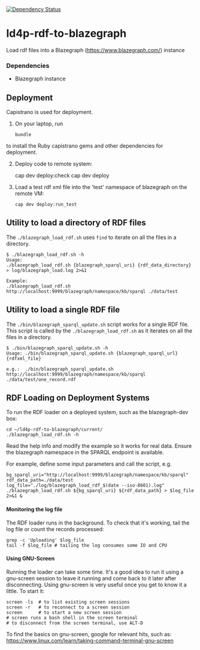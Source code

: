 [![Dependency Status](https://gemnasium.com/badges/github.com/sul-dlss/ld4p-rdf-to-blazegraph.svg)](https://gemnasium.com/github.com/sul-dlss/ld4p-rdf-to-blazegraph)

# ld4p-rdf-to-blazegraph
Load rdf files into a Blazegraph (https://www.blazegraph.com/) instance

### Dependencies

- Blazegraph instance

## Deployment

Capistrano is used for deployment.

1. On your laptop, run

    `bundle`

  to install the Ruby capistrano gems and other dependencies for deployment.

2. Deploy code to remote system:

    cap dev deploy:check
    cap dev deploy

3. Load a test rdf xml file into the 'test' namespace of blazegraph on the remote VM:

    `cap dev deploy:run_test`


## Utility to load a directory of RDF files

The `./blazegraph_load_rdf.sh` uses `find` to iterate on all the files in a directory.

```
$ ./blazegraph_load_rdf.sh -h
Usage:
./blazegraph_load_rdf.sh {blazegraph_sparql_uri} {rdf_data_directory} > log/blazegraph_load.log 2>&1

Example:
./blazegraph_load_rdf.sh http://localhost:9999/blazegraph/namespace/kb/sparql ./data/test
```


## Utility to load a single RDF file

The `./bin/blazegraph_sparql_update.sh` script works for a single RDF file.  This script
is called by the `./blazegraph_load_rdf.sh` as it iterates on all the files in a directory.

```
$ ./bin/blazegraph_sparql_update.sh -h
Usage: ./bin/blazegraph_sparql_update.sh {blazegraph_sparql_url} {rdfxml_file}

e.g.:  ./bin/blazegraph_sparql_update.sh http://localhost:9999/blazegraph/namespace/kb/sparql ./data/test/one_record.rdf

```


## RDF Loading on Deployment Systems


To run the RDF loader on a deployed system, such as the blazegraph-dev box:

```
cd ~/ld4p-rdf-to-blazegraph/current/
./blazegraph_load_rdf.sh -h
```

Read the help info and modify the example so it works for real data.
Ensure the blazegraph namespace in the SPARQL endpoint is available.

For example, define some input parameters and call the script, e.g.

```
bg_sparql_uri="http://localhost:9999/blazegraph/namespace/kb/sparql"
rdf_data_path=./data/test
log_file="./log/blazegraph_load_rdf_$(date --iso-8601).log"
./blazegraph_load_rdf.sh ${bg_sparql_uri} ${rdf_data_path} > $log_file 2>&1 &
```


#### Monitoring the log file

The RDF loader runs in the background. To check that it's working, tail the
log file or count the records processed:
```
grep -c 'Uploading' $log_file
tail -f $log_file # tailing the log consumes some IO and CPU
```

#### Using GNU-Screen

Running the loader can take some time.  It's a good idea to run it using a gnu-screen
session to leave it running and come back to it later after disconnecting.  Using gnu-screen
is very useful once you get to know it a little.  To start it:
```
screen -ls  # to list existing screen sessions
screen -r   # to reconnect to a screen session
screen      # to start a new screen session
# screen runs a bash shell in the screen terminal
# to disconnect from the screen terminal, use ALT-D
```

To find the basics on gnu-screen, google for relevant hits, such as:
https://www.linux.com/learn/taking-command-terminal-gnu-screen


